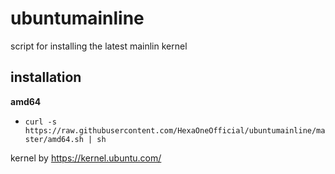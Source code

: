 # ubuntumainline
script for installing the latest mainlin kernel

## installation

**amd64**

- `curl -s https://raw.githubusercontent.com/HexaOneOfficial/ubuntumainline/master/amd64.sh | sh`

kernel by https://kernel.ubuntu.com/

